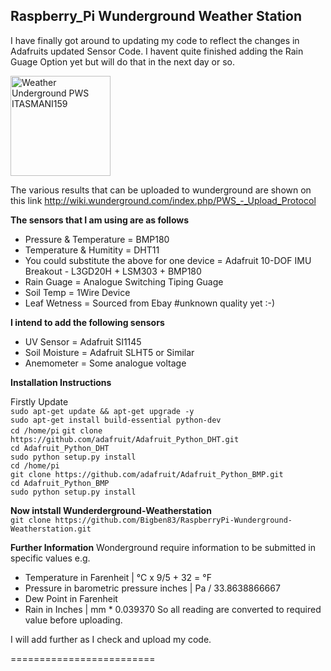 <h2>Raspberry_Pi Wunderground Weather Station</h2>

I have finally got around to updating my code to reflect the changes in Adafruits updated Sensor Code.
I havent quite finished adding the Rain Guage Option yet but will do that in the next day or so.

<a href="http://www.wunderground.com/weatherstation/WXDailyHistory.asp?ID=ITASMANI159"><img src="http://banners.wunderground.com/cgi-bin/banner/ban/wxBanner?bannertype=wxstnsticker_metric&weatherstationcount=ITASMANI159" height="160" width="160" border="0" alt="Weather Underground PWS ITASMANI159" /></a>

The various results that can be uploaded to wunderground are shown on this link
http://wiki.wunderground.com/index.php/PWS_-_Upload_Protocol

<b>The sensors that I am using are as follows</b></br>
* Pressure & Temperature = BMP180</br>
* Temperature & Humitity = DHT11</br>
* You could substitute the above for one device = Adafruit 10-DOF IMU Breakout - L3GD20H + LSM303 + BMP180</br>
* Rain Guage = Analogue Switching Tiping Guage</br>
* Soil Temp = 1Wire Device</br>
* Leaf Wetness = Sourced from Ebay #unknown quality yet :-)</br>

<b>I intend to add the following sensors</b></br>
* UV Sensor = Adafruit SI1145</br>
* Soil Moisture = Adafruit SLHT5 or Similar</br>
* Anemometer = Some analogue voltage</br>

<b>Installation Instructions</b></br>

Firstly Update</br>
```sudo apt-get update && apt-get upgrade -y```</br>
```sudo apt-get install build-essential python-dev```</br>
```cd /home/pi```
```git clone https://github.com/adafruit/Adafruit_Python_DHT.git```</br>
```cd Adafruit_Python_DHT```</br>
```sudo python setup.py install```</br>
```cd /home/pi```</br>
```git clone https://github.com/adafruit/Adafruit_Python_BMP.git```</br>
```cd Adafruit_Python_BMP```</br>
```sudo python setup.py install```</br>

<b>Now intstall Wunderderground-Weatherstation</b></br>
```git clone https://github.com/Bigben83/RaspberryPi-Wunderground-Weatherstation.git```</br>

<b>Further Information</b>
Wonderground require information to be submitted in specific values e.g.
* Temperature in Farenheit  |  °C  x  9/5 + 32 = °F
* Pressure in barometric pressure inches |  Pa / 33.8638866667
* Dew Point in Farenheit
* Rain in Inches  |  mm * 0.039370
So all reading are converted to required value before uploading.

I will add further as I check and upload my code.


=========================
